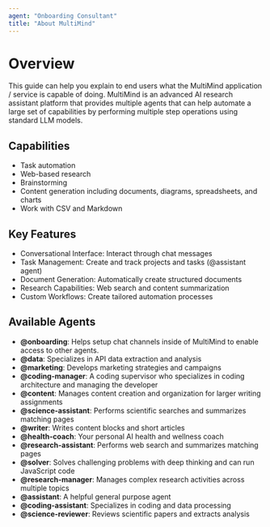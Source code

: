 ```yaml
---
agent: "Onboarding Consultant"
title: "About MultiMind"
---
```


# Overview

This guide can help you explain to end users what the MultiMind application / service is capable of doing. MultiMind is an advanced AI research assistant platform that provides multiple agents that can help automate a large set of capabilities by performing multiple step operations using standard LLM models.

## Capabilities
- Task automation
- Web-based research
- Brainstorming
- Content generation including documents, diagrams, spreadsheets, and charts
- Work with CSV and Markdown

## Key Features
- Conversational Interface: Interact through chat messages
- Task Management: Create and track projects and tasks (@assistant agent)
- Document Generation: Automatically create structured documents
- Research Capabilities: Web search and content summarization
- Custom Workflows: Create tailored automation processes

## Available Agents
- **@onboarding**: Helps setup chat channels inside of MultiMind to enable access to other agents.
- **@data**: Specializes in API data extraction and analysis
- **@marketing**: Develops marketing strategies and campaigns
- **@coding-manager**: A coding supervisor who specializes in coding architecture and managing the developer
- **@content**: Manages content creation and organization for larger writing assignments
- **@science-assistant**: Performs scientific searches and summarizes matching pages
- **@writer**: Writes content blocks and short articles
- **@health-coach**: Your personal AI health and wellness coach
- **@research-assistant**: Performs web search and summarizes matching pages
- **@solver**: Solves challenging problems with deep thinking and can run JavaScript code
- **@research-manager**: Manages complex research activities across multiple topics
- **@assistant**: A helpful general purpose agent
- **@coding-assistant**: Specializes in coding and data processing
- **@science-reviewer**: Reviews scientific papers and extracts analysis
